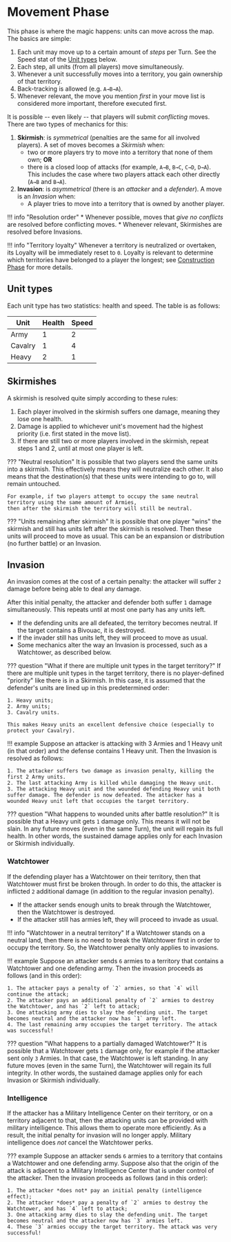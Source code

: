# Movement Phase

This phase is where the magic happens: units can move across the map. The basics are simple:

1. Each unit may move up to a certain amount of _steps_ per Turn. See the Speed stat of the [Unit types](#unit-types) below.
2. Each step, all units (from all players) move simultaneously.
3. Whenever a unit successfully moves into a territory, you gain ownership of that territory.
4. Back-tracking is allowed (e.g. `A→B→A`).
5. Whenever relevant, the move you mention _first_ in your move list is considered more important, therefore executed first.

It is possible -- even likely -- that players will submit _conflicting_ moves. There are two types of mechanics for this:

1. **Skirmish**: is _symmetrical_ (penalties are the same for all involved players). A set of moves becomes a *Skirmish* when:
    - two or more players try to move into a territory that none of them own; **OR**
    - there is a closed loop of attacks (for example, `A→B`, `B→C`, `C→D`, `D→A`).
      This includes the case where two players attack each other directly (`A→B` and `B→A`).
2. **Invasion**: is _asymmetrical_ (there is an _attacker_ and a _defender_). A move is an *Invasion* when:
    - A player tries to move into a territory that is owned by another player.

!!! info "Resolution order"
    * Whenever possible, moves that *give no conflicts* are resolved before conflicting moves.
    * Whenever relevant, Skirmishes are resolved before Invasions.

!!! info "Territory loyalty"
    Whenever a territory is neutralized or overtaken, its Loyalty will be immediately reset to `0`.
    Loyalty is relevant to determine which territories have belonged to a player the longest; see [Construction Phase](2_construction.md) for more details.

## Unit types

Each unit type has two statistics: health and speed. The table is as follows:

| Unit    | Health | Speed |
|---------|--------|-------|
| Army    | 1      | 2     |
| Cavalry | 1      | 4     |
| Heavy   | 2      | 1     |

## Skirmishes

A skirmish is resolved quite simply according to these rules:

1. Each player involved in the skirmish suffers one damage, meaning they lose one health.
2. Damage is applied to whichever unit's movement had the highest priority (i.e. first stated in the move list).
3. If there are still two or more players involved in the skirmish, repeat steps 1 and 2, until at most one player is left.

??? "Neutral resolution"
    It is possible that two players send the same units into a skirmish.
    This effectively means they will neutralize each other. It also means that the destination(s) that these units were intending to go to, will remain untouched.

    For example, if two players attempt to occupy the same neutral territory using the same amount of Armies,
    then after the skirmish the territory will still be neutral.

??? "Units remaining after skirmish"
    It is possible that one player "wins" the skirmish and still has units left after the skirmish is resolved. 
    Then these units will proceed to move as usual. This can be an expansion or distribution (no further battle) or an Invasion.

## Invasion

An invasion comes at the cost of a certain penalty: the attacker will suffer `2` damage before being able to deal any damage.

After this initial penalty, the attacker and defender both suffer `1` damage simultaneously. 
This repeats until at most one party has any units left.

* If the defending units are all defeated, the territory becomes neutral. If the target contains a Bivouac, it is destroyed.
* If the invader still has units left, they will proceed to move as usual.
* Some mechanics alter the way an Invasion is processed, such as a Watchtower, as described below.

??? question "What if there are multiple unit types in the target territory?"
    If there are multiple unit types in the target territory, there is no player-defined "priority" like there is in a Skirmish.
    In this case, it is assumed that the defender's units are lined up in this predetermined order:
    
    1. Heavy units;
    2. Army units;
    3. Cavalry units.
   
    This makes Heavy units an excellent defensive choice (especially to protect your Cavalry).

!!! example
    Suppose an attacker is attacking with 3 Armies and 1 Heavy unit (in that order) and the defense contains 1 Heavy unit. 
    Then the Invasion is resolved as follows:
    
    1. The attacker suffers two damage as invasion penalty, killing the first 2 Army units.
    2. The last attacking Army is killed while damaging the Heavy unit.
    3. The attacking Heavy unit and the wounded defending Heavy unit both suffer damage. The defender is now defeated. The attacker has a wounded Heavy unit left that occupies the target territory.

??? question "What happens to wounded units after battle resolution?"
    It is possible that a Heavy unit gets `1` damage only. This means it will not be slain. In any future moves (even in the same Turn),
    the unit will regain its full health. In other words, the sustained damage applies only for each Invasion or Skirmish individually.

### Watchtower

If the defending player has a Watchtower on their territory, then that Watchtower must first be broken through. In order to do this,
the attacker is inflicted `2` additional damage (in addition to the regular invasion penalty).

* If the attacker sends enough units to break through the Watchtower, then the Watchtower is destroyed.
* If the attacker still has armies left, they will proceed to invade as usual.

!!! info "Watchtower in a neutral territory"
    If a Watchtower stands on a neutral land, then there is no need to break the Watchtower first in order to occupy the territory.
    So, the Watchtower penalty only applies to invasions.

!!! example
    Suppose an attacker sends `6` armies to a territory that contains a Watchtower and one defending army. Then the invasion proceeds as follows (and in this order):
    
    1. The attacker pays a penalty of `2` armies, so that `4` will continue the attack;
    2. The attacker pays an additional penalty of `2` armies to destroy the Watchtower, and has `2` left to attack;
    3. One attacking army dies to slay the defending unit. The target becomes neutral and the attacker now has `1` army left.
    4. The last remaining army occupies the target territory. The attack was successful!

??? question "What happens to a partially damaged Watchtower?"
    It is possible that a Watchtower gets `1` damage only, for example if the attacker sent only `3` Armies.
    In that case, the Watchtower is left standing. In any future moves (even in the same Turn), 
    the Watchtower will regain its full integrity. In other words, the sustained damage applies only for each Invasion or Skirmish individually.

### Intelligence

If the attacker has a Military Intelligence Center on their territory, or on a territory adjacent to that, then the attacking units can be provided with military intelligence.
This allows them to operate more efficiently. As a result, the initial penalty for invasion will no longer apply.
Military intelligence does *not* cancel the Watchtower perks.

??? example
    Suppose an attacker sends `6` armies to a territory that contains a Watchtower and one defending army. 
    Suppose also that the origin of the attack is adjacent to a Military Intelligence Center that is under control of the attacker.
    Then the invasion proceeds as follows (and in this order):

    1. The attacker *does not* pay an initial penalty (intelligence effect);
    2. The attacker *does* pay a penalty of `2` armies to destroy the Watchtower, and has `4` left to attack;
    3. One attacking army dies to slay the defending unit. The target becomes neutral and the attacker now has `3` armies left.
    4. These `3` armies occupy the target territory. The attack was very successful!